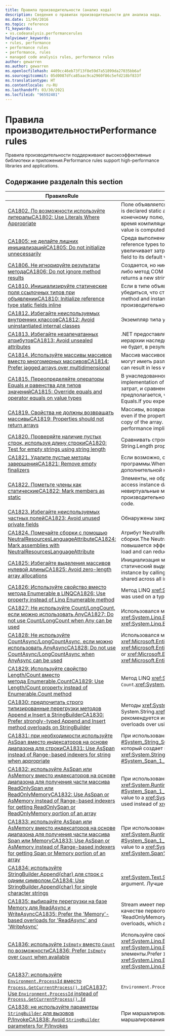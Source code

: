 ```yaml
---
title: Правила производительности (анализ кода)
description: Сведения о правилах производительности для анализа кода.
ms.date: 11/04/2016
ms.topic: reference
f1_keywords:
- vs.codeanalysis.performancerules
helpviewer_keywords:
- rules, performance
- performance rules
- performance, rules
- managed code analysis rules, performance rules
author: gewarren
ms.author: gewarren
ms.openlocfilehash: 4409cc46eb73f13f8e59d7a51899da27035bb6af
ms.sourcegitcommit: 05d0087dfca85aac9ca2960f86c5efd218bf833f
ms.translationtype: HT
ms.contentlocale: ru-RU
ms.lasthandoff: 03/30/2021
ms.locfileid: "96592401"
---
```

# <a name="performance-rules"></a><span data-ttu-id="7352e-103">Правила производительности</span><span class="sxs-lookup"><span data-stu-id="7352e-103">Performance rules</span></span>

<span data-ttu-id="7352e-104">Правила производительности поддерживают высокоэффективные библиотеки и приложения.</span><span class="sxs-lookup"><span data-stu-id="7352e-104">Performance rules support high-performance libraries and applications.</span></span>

## <a name="in-this-section"></a><span data-ttu-id="7352e-105">Содержание раздела</span><span class="sxs-lookup"><span data-stu-id="7352e-105">In this section</span></span>

| <span data-ttu-id="7352e-106">Правило</span><span class="sxs-lookup"><span data-stu-id="7352e-106">Rule</span></span> | <span data-ttu-id="7352e-107">Описание</span><span class="sxs-lookup"><span data-stu-id="7352e-107">Description</span></span> |
| - | - |
| [<span data-ttu-id="7352e-108">CA1802. По возможности используйте литералы</span><span class="sxs-lookup"><span data-stu-id="7352e-108">CA1802: Use Literals Where Appropriate</span></span>](ca1802.md) | <span data-ttu-id="7352e-109">Поле объявляется статичным и доступным только для чтения (Shared и ReadOnly в Visual Basic) и инициализируется со значением, вычисляемым во время компиляции.</span><span class="sxs-lookup"><span data-stu-id="7352e-109">A field is declared static and read-only (Shared and ReadOnly in Visual Basic), and is initialized with a value that is computable at compile time.</span></span> <span data-ttu-id="7352e-110">Поскольку значение, присвоенное конечному полю, вычисляется во время компиляции, замените объявление полем const (Const в Visual Basic), чтобы значение вычислялось не во время выполнения, а во время компиляции.</span><span class="sxs-lookup"><span data-stu-id="7352e-110">Because the value that is assigned to the targeted field is computable at compile time, change the declaration to a const (Const in Visual Basic) field so that the value is computed at compile time instead of at run time.</span></span> |
| [<span data-ttu-id="7352e-111">CA1805: не делайте лишних инициализаций</span><span class="sxs-lookup"><span data-stu-id="7352e-111">CA1805: Do not initialize unnecessarily</span></span>](ca1805.md) | <span data-ttu-id="7352e-112">Среда выполнения .NET инициализирует все поля ссылочных типов со значениями по умолчанию перед выполнением конструктора.</span><span class="sxs-lookup"><span data-stu-id="7352e-112">The .NET runtime initializes all fields of reference types to their default values before running the constructor.</span></span> <span data-ttu-id="7352e-113">В большинстве случаев явная инициализация поля со значением по умолчанию является избыточной, что увеличивает затраты на обслуживание и может привести к снижению производительности (например, при увеличении размера сборки).</span><span class="sxs-lookup"><span data-stu-id="7352e-113">In most cases, explicitly initializing a field to its default value is redundant, which adds to maintenance costs and may degrade performance (such as with increased assembly size).</span></span> |
| [<span data-ttu-id="7352e-114">CA1806. Не игнорируйте результаты метода</span><span class="sxs-lookup"><span data-stu-id="7352e-114">CA1806: Do not ignore method results</span></span>](ca1806.md) | <span data-ttu-id="7352e-115">Создается, но никогда не используется новый объект, либо вызывается метод, который создает и возвращает новую строку, и такая новая строка никогда не используется, либо метод COM или P/Invoke возвращает HRESULT или код ошибки, который никогда не используется.</span><span class="sxs-lookup"><span data-stu-id="7352e-115">A new object is created but never used, or a method that creates and returns a new string is called and the new string is never used, or a Component Object Model (COM) or P/Invoke method returns an HRESULT or error code that is never used.</span></span> |
| [<span data-ttu-id="7352e-116">CA1810. Инициализируйте статические поля ссылочных типов при объявлении</span><span class="sxs-lookup"><span data-stu-id="7352e-116">CA1810: Initialize reference type static fields inline</span></span>](ca1810.md) | <span data-ttu-id="7352e-117">Если в типе объявляется явный статический конструктор, компилятор JIT добавляет проверку в каждый статический метод и конструктор экземпляров этого типа, чтобы убедиться, что статический конструктор уже вызывался ранее.</span><span class="sxs-lookup"><span data-stu-id="7352e-117">When a type declares an explicit static constructor, the just-in-time (JIT) compiler adds a check to each static method and instance constructor of the type to make sure that the static constructor was previously called.</span></span> <span data-ttu-id="7352e-118">Проверки статических конструкторов могут привести к снижению производительности.</span><span class="sxs-lookup"><span data-stu-id="7352e-118">Static constructor checks can decrease performance.</span></span> |
| [<span data-ttu-id="7352e-119">CA1812. Избегайте неиспользуемых внутренних классов</span><span class="sxs-lookup"><span data-stu-id="7352e-119">CA1812: Avoid uninstantiated internal classes</span></span>](ca1812.md) | <span data-ttu-id="7352e-120">Экземпляр типа уровня сборки не создается кодом в сборке.</span><span class="sxs-lookup"><span data-stu-id="7352e-120">An instance of an assembly-level type is not created by code in the assembly.</span></span> |
| [<span data-ttu-id="7352e-121">CA1813. Избегайте незапечатанных атрибутов</span><span class="sxs-lookup"><span data-stu-id="7352e-121">CA1813: Avoid unsealed attributes</span></span>](ca1813.md) | <span data-ttu-id="7352e-122">.NET предоставляет методы для извлечения настраиваемых атрибутов.</span><span class="sxs-lookup"><span data-stu-id="7352e-122">.NET provides methods for retrieving custom attributes.</span></span> <span data-ttu-id="7352e-123">По умолчанию эти методы осуществляют поиск иерархии наследования атрибутов.</span><span class="sxs-lookup"><span data-stu-id="7352e-123">By default, these methods search the attribute inheritance hierarchy.</span></span> <span data-ttu-id="7352e-124">Если запечатать атрибут, поиск в иерархии наследования выполняться не будет, в результате чего может повыситься производительность.</span><span class="sxs-lookup"><span data-stu-id="7352e-124">Sealing the attribute eliminates the search through the inheritance hierarchy and can improve performance.</span></span> |
| [<span data-ttu-id="7352e-125">CA1814. Используйте массивы массивов вместо многомерных массивов</span><span class="sxs-lookup"><span data-stu-id="7352e-125">CA1814: Prefer jagged arrays over multidimensional</span></span>](ca1814.md) | <span data-ttu-id="7352e-126">Массив массивов — это массив, элементы которого сами являются массивами.</span><span class="sxs-lookup"><span data-stu-id="7352e-126">A jagged array is an array whose elements are arrays.</span></span> <span data-ttu-id="7352e-127">Массивы, которые составляют элементы, могут иметь различные размеры, что позволяет экономить пространство для некоторых наборов данных.</span><span class="sxs-lookup"><span data-stu-id="7352e-127">The arrays that make up the elements can be of different sizes, which can result in less wasted space for some sets of data.</span></span> |
| [<span data-ttu-id="7352e-128">CA1815. Переопределяйте операторы Equals и равенства для типов значений</span><span class="sxs-lookup"><span data-stu-id="7352e-128">CA1815: Override equals and operator equals on value types</span></span>](ca1815.md) | <span data-ttu-id="7352e-129">В унаследованной реализации Equals для типов значений используется библиотека отражения и сравнивается содержимое всех полей.</span><span class="sxs-lookup"><span data-stu-id="7352e-129">For value types, the inherited implementation of Equals uses the Reflection library and compares the contents of all fields.</span></span> <span data-ttu-id="7352e-130">Отражение является процессом, требующим с точки зрения вычислений больших затрат, и сравнение каждого поля на равенство может быть лишним.</span><span class="sxs-lookup"><span data-stu-id="7352e-130">Reflection is computationally expensive, and comparing every field for equality might be unnecessary.</span></span> <span data-ttu-id="7352e-131">Если предполагается, что пользователи будут сравнивать, сортировать экземпляры или использовать их в качестве ключей хэш-таблиц, тип значения должен реализовывать Equals.</span><span class="sxs-lookup"><span data-stu-id="7352e-131">If you expect users to compare or sort instances, or to use instances as hash table keys, your value type should implement Equals.</span></span> |
| [<span data-ttu-id="7352e-132">CA1819. Свойства не должны возвращать массивы</span><span class="sxs-lookup"><span data-stu-id="7352e-132">CA1819: Properties should not return arrays</span></span>](ca1819.md) | <span data-ttu-id="7352e-133">Массивы, возвращаемые свойствами, не защищены от записи, даже если свойство доступно только для чтения.</span><span class="sxs-lookup"><span data-stu-id="7352e-133">Arrays that are returned by properties are not write-protected, even if the property is read-only.</span></span> <span data-ttu-id="7352e-134">Чтобы защитить массив от изменений, свойство должно возвращать копию массива.</span><span class="sxs-lookup"><span data-stu-id="7352e-134">To keep the array tamper-proof, the property must return a copy of the array.</span></span> <span data-ttu-id="7352e-135">Как правило, пользователи не понимают требований к производительности при вызове такого свойства.</span><span class="sxs-lookup"><span data-stu-id="7352e-135">Typically, users will not understand the adverse performance implications of calling such a property.</span></span> |
| [<span data-ttu-id="7352e-136">CA1820. Проверяйте наличие пустых строк, используя длину строки</span><span class="sxs-lookup"><span data-stu-id="7352e-136">CA1820: Test for empty strings using string length</span></span>](ca1820.md) | <span data-ttu-id="7352e-137">Сравнивать строки с использованием свойства String.Length или метода String.IsNullOrEmpty значительно быстрее, чем с помощью Equals.</span><span class="sxs-lookup"><span data-stu-id="7352e-137">Comparing strings by using the String.Length property or the String.IsNullOrEmpty method is significantly faster than using Equals.</span></span> |
| [<span data-ttu-id="7352e-138">CA1821. Удалите пустые методы завершения</span><span class="sxs-lookup"><span data-stu-id="7352e-138">CA1821: Remove empty finalizers</span></span>](ca1821.md) | <span data-ttu-id="7352e-139">Если возможно, старайтесь не использовать финализаторы, поскольку из-за отслеживания жизненного срока объектов снижается производительность программы.</span><span class="sxs-lookup"><span data-stu-id="7352e-139">Whenever you can, avoid finalizers because of the additional performance overhead that is involved in tracking object lifetime.</span></span> <span data-ttu-id="7352e-140">Пустой метод завершения приводит к дополнительной нагрузке без каких бы то ни было преимуществ.</span><span class="sxs-lookup"><span data-stu-id="7352e-140">An empty finalizer incurs added overhead without any benefit.</span></span> |
| [<span data-ttu-id="7352e-141">CA1822. Пометьте члены как статические</span><span class="sxs-lookup"><span data-stu-id="7352e-141">CA1822: Mark members as static</span></span>](ca1822.md) | <span data-ttu-id="7352e-142">Элементы, не обращающиеся к данным экземпляра и не вызывающие методы экземпляра, можно помечать как статические (общие в Visual Basic).</span><span class="sxs-lookup"><span data-stu-id="7352e-142">Members that do not access instance data or call instance methods can be marked as static (Shared in Visual Basic).</span></span> <span data-ttu-id="7352e-143">Если пометить методы как статические, компилятор предоставит этим членам невиртуальные места вызова.</span><span class="sxs-lookup"><span data-stu-id="7352e-143">After you mark the methods as static, the compiler will emit nonvirtual call sites to these members.</span></span> <span data-ttu-id="7352e-144">Это обеспечивает значительное повышение производительности при работе с кодом, для которого важна высокая производительность системы.</span><span class="sxs-lookup"><span data-stu-id="7352e-144">This can give you a measurable performance gain for performance-sensitive code.</span></span> |
| [<span data-ttu-id="7352e-145">CA1823. Избегайте неиспользуемых частных полей</span><span class="sxs-lookup"><span data-stu-id="7352e-145">CA1823: Avoid unused private fields</span></span>](ca1823.md) | <span data-ttu-id="7352e-146">Обнаружены закрытые поля, доступ к которым, судя по всему, не предоставляется в сборке.</span><span class="sxs-lookup"><span data-stu-id="7352e-146">Private fields were detected that do not appear to be accessed in the assembly.</span></span> |
| [<span data-ttu-id="7352e-147">CA1824. Помечайте сборки с помощью NeutralResourcesLanguageAttribute</span><span class="sxs-lookup"><span data-stu-id="7352e-147">CA1824: Mark assemblies with NeutralResourcesLanguageAttribute</span></span>](ca1824.md) | <span data-ttu-id="7352e-148">Атрибут NeutralResourcesLanguage сообщает Resource Manager о языке, используемом для отображения независящих от языка и региональных параметров ресурсов для сборки.</span><span class="sxs-lookup"><span data-stu-id="7352e-148">The NeutralResourcesLanguage attribute informs the Resource Manager of the language that was used to display the resources of a neutral culture for an assembly.</span></span> <span data-ttu-id="7352e-149">При этом повышается эффективность поиска первого загружаемого ресурса и может сократиться рабочее множество.</span><span class="sxs-lookup"><span data-stu-id="7352e-149">This improves lookup performance for the first resource that you load and can reduce your working set.</span></span> |
| [<span data-ttu-id="7352e-150">CA1825: Избегайте выделения массивов нулевой длины</span><span class="sxs-lookup"><span data-stu-id="7352e-150">CA1825: Avoid zero-length array allocations</span></span>](ca1825.md) | <span data-ttu-id="7352e-151">Инициализация массива нулевой длины приводит к выделению лишней памяти.</span><span class="sxs-lookup"><span data-stu-id="7352e-151">Initializing a zero-length array leads to unnecessary memory allocation.</span></span> <span data-ttu-id="7352e-152">Вместо этого используйте статический выделенный экземпляр пустого массива, вызвав метод <xref:System.Array.Empty%2A?displayProperty=nameWithType>.</span><span class="sxs-lookup"><span data-stu-id="7352e-152">Instead, use the statically allocated empty array instance by calling <xref:System.Array.Empty%2A?displayProperty=nameWithType>.</span></span> <span data-ttu-id="7352e-153">Выделение памяти является общим для всех вызовов этого метода.</span><span class="sxs-lookup"><span data-stu-id="7352e-153">The memory allocation is shared across all invocations of this method.</span></span> |
| [<span data-ttu-id="7352e-154">CA1826: Используйте свойство вместо метода Enumerable в LINQ</span><span class="sxs-lookup"><span data-stu-id="7352e-154">CA1826: Use property instead of Linq Enumerable method</span></span>](ca1826.md) | <span data-ttu-id="7352e-155">Метод LINQ <xref:System.Linq.Enumerable> использовался для типа, поддерживающего эквивалентное и более эффективное свойство.</span><span class="sxs-lookup"><span data-stu-id="7352e-155"><xref:System.Linq.Enumerable> LINQ method was used on a type that supports an equivalent, more efficient property.</span></span> |
| [<span data-ttu-id="7352e-156">CA1827: Не используйте Count/LongCount, если можно использовать Any</span><span class="sxs-lookup"><span data-stu-id="7352e-156">CA1827: Do not use Count/LongCount when Any can be used</span></span>](ca1827.md) | <span data-ttu-id="7352e-157">Использовался метод <xref:System.Linq.Enumerable.Count%2A> или <xref:System.Linq.Enumerable.LongCount%2A>, тогда как более эффективным был бы метод <xref:System.Linq.Enumerable.Any%2A>.</span><span class="sxs-lookup"><span data-stu-id="7352e-157"><xref:System.Linq.Enumerable.Count%2A> or <xref:System.Linq.Enumerable.LongCount%2A> method was used where <xref:System.Linq.Enumerable.Any%2A> method would be more efficient.</span></span> |
| [<span data-ttu-id="7352e-158">CA1828: Не используйте CountAsync/LongCountAsync, если можно использовать AnyAsync</span><span class="sxs-lookup"><span data-stu-id="7352e-158">CA1828: Do not use CountAsync/LongCountAsync when AnyAsync can be used</span></span>](ca1828.md) | <span data-ttu-id="7352e-159">Использовался метод <xref:Microsoft.EntityFrameworkCore.EntityFrameworkQueryableExtensions.CountAsync%2A> или <xref:Microsoft.EntityFrameworkCore.EntityFrameworkQueryableExtensions.LongCountAsync%2A>, тогда как более эффективным был бы метод <xref:Microsoft.EntityFrameworkCore.EntityFrameworkQueryableExtensions.AnyAsync%2A>.</span><span class="sxs-lookup"><span data-stu-id="7352e-159"><xref:Microsoft.EntityFrameworkCore.EntityFrameworkQueryableExtensions.CountAsync%2A> or <xref:Microsoft.EntityFrameworkCore.EntityFrameworkQueryableExtensions.LongCountAsync%2A> method was used where <xref:Microsoft.EntityFrameworkCore.EntityFrameworkQueryableExtensions.AnyAsync%2A> method would be more efficient.</span></span> |
| [<span data-ttu-id="7352e-160">CA1829: Используйте свойство Length/Count вместо метода Enumerable.Count</span><span class="sxs-lookup"><span data-stu-id="7352e-160">CA1829: Use Length/Count property instead of Enumerable.Count method</span></span>](ca1829.md) | <span data-ttu-id="7352e-161">Метод LINQ <xref:System.Linq.Enumerable.Count%2A> использовался для типа, поддерживающего эквивалентное и более эффективное свойство `Length` или `Count`.</span><span class="sxs-lookup"><span data-stu-id="7352e-161"><xref:System.Linq.Enumerable.Count%2A> LINQ method was used on a type that supports an equivalent, more efficient `Length` or `Count` property.</span></span> |
| [<span data-ttu-id="7352e-162">CA1830: предпочитать строго типизированные перегрузки методов Append и Insert в StringBuilder</span><span class="sxs-lookup"><span data-stu-id="7352e-162">CA1830: Prefer strongly-typed Append and Insert method overloads on StringBuilder</span></span>](ca1830.md) | <span data-ttu-id="7352e-163">Методы <xref:System.Text.StringBuilder.Append%2A> и <xref:System.Text.StringBuilder.Insert%2A> предоставляют перегрузки для нескольких типов, помимо System.String.</span><span class="sxs-lookup"><span data-stu-id="7352e-163"><xref:System.Text.StringBuilder.Append%2A> and <xref:System.Text.StringBuilder.Insert%2A> provide overloads for multiple types beyond System.String.</span></span>  <span data-ttu-id="7352e-164">По возможности рекомендуется использовать строго типизированные перегрузки вместо использования ToString() и перегрузки на основе строк.</span><span class="sxs-lookup"><span data-stu-id="7352e-164">When possible, prefer the strongly-typed overloads over using ToString() and the string-based overload.</span></span> |
| [<span data-ttu-id="7352e-165">CA1831: при необходимости используйте AsSpan вместо индексаторов на основе диапазона для строки</span><span class="sxs-lookup"><span data-stu-id="7352e-165">CA1831: Use AsSpan instead of Range-based indexers for string when appropriate</span></span>](ca1831.md) | <span data-ttu-id="7352e-166">При использовании в строке индексатора диапазона и неявного присваивания значения типу ReadOnlySpan&lt;char&gt; метод <xref:System.String.Substring%2A?#System_String_Substring_System_Int32_System_Int32_> будет использоваться вместо <xref:System.Span%601.Slice%2A?#System_Span_1_Slice_System_Int32_System_Int32_>, который создает копию запрошенной части строки.</span><span class="sxs-lookup"><span data-stu-id="7352e-166">When using a range-indexer on a string and implicitly assigning the value to a ReadOnlySpan&lt;char&gt; type, the method <xref:System.String.Substring%2A?#System_String_Substring_System_Int32_System_Int32_> will be used instead of <xref:System.Span%601.Slice%2A?#System_Span_1_Slice_System_Int32_System_Int32_>, which produces a copy of requested portion of the string.</span></span> |
| [<span data-ttu-id="7352e-167">CA1832: используйте AsSpan или AsMemory вместо индексаторов на основе диапазона для получения части массива ReadOnlySpan или ReadOnlyMemory</span><span class="sxs-lookup"><span data-stu-id="7352e-167">CA1832: Use AsSpan or AsMemory instead of Range-based indexers for getting ReadOnlySpan or ReadOnlyMemory portion of an array</span></span>](ca1832.md) | <span data-ttu-id="7352e-168">При использовании в массиве индексатора диапазона и неявного присваивания значения типу <xref:System.ReadOnlySpan%601> или <xref:System.ReadOnlyMemory%601> метод <xref:System.Runtime.CompilerServices.RuntimeHelpers.GetSubArray%2A> будет использоваться вместо <xref:System.Span%601.Slice%2A?#System_Span_1_Slice_System_Int32_System_Int32_>, который создает копию запрошенной части массива.</span><span class="sxs-lookup"><span data-stu-id="7352e-168">When using a range-indexer on an array and implicitly assigning the value to a <xref:System.ReadOnlySpan%601> or <xref:System.ReadOnlyMemory%601> type, the method <xref:System.Runtime.CompilerServices.RuntimeHelpers.GetSubArray%2A> will be used instead of <xref:System.Span%601.Slice%2A?#System_Span_1_Slice_System_Int32_System_Int32_>, which produces a copy of requested portion of the array.</span></span> |
| [<span data-ttu-id="7352e-169">CA1833: используйте AsSpan или AsMemory вместо индексаторов на основе диапазона для получения части массива Span или Memory</span><span class="sxs-lookup"><span data-stu-id="7352e-169">CA1833: Use AsSpan or AsMemory instead of Range-based indexers for getting Span or Memory portion of an array</span></span>](ca1833.md) | <span data-ttu-id="7352e-170">При использовании в массиве индексатора диапазона и неявного присваивания значения типу <xref:System.Span%601> или <xref:System.Memory%601> метод <xref:System.Runtime.CompilerServices.RuntimeHelpers.GetSubArray%2A> будет использоваться вместо <xref:System.Span%601.Slice%2A?#System_Span_1_Slice_System_Int32_System_Int32_>, который создает копию запрошенной части массива.</span><span class="sxs-lookup"><span data-stu-id="7352e-170">When using a range-indexer on an array and implicitly assigning the value to a <xref:System.Span%601> or <xref:System.Memory%601> type, the method <xref:System.Runtime.CompilerServices.RuntimeHelpers.GetSubArray%2A> will be used instead of <xref:System.Span%601.Slice%2A?#System_Span_1_Slice_System_Int32_System_Int32_>, which produces a copy of requested portion of the array.</span></span> |
| [<span data-ttu-id="7352e-171">CA1834: используйте StringBuilder.Append(char) для строк с одним символом.</span><span class="sxs-lookup"><span data-stu-id="7352e-171">CA1834: Use StringBuilder.Append(char) for single character strings</span></span>](ca1834.md) | <span data-ttu-id="7352e-172"><xref:System.Text.StringBuilder> имеет перегрузку `Append`, которая принимает `char` в качестве аргумента.</span><span class="sxs-lookup"><span data-stu-id="7352e-172"><xref:System.Text.StringBuilder> has an `Append` overload that takes a `char` as its argument.</span></span> <span data-ttu-id="7352e-173">Лучше вызывать перегрузку `char` для повышения производительности.</span><span class="sxs-lookup"><span data-stu-id="7352e-173">Prefer calling the `char` overload to improve performance.</span></span> |
| [<span data-ttu-id="7352e-174">CA1835: выбирайте перегрузки на базе Memory для ReadAsync и WriteAsync</span><span class="sxs-lookup"><span data-stu-id="7352e-174">CA1835: Prefer the 'Memory'-based overloads for 'ReadAsync' and 'WriteAsync'</span></span>](ca1835.md) | <span data-ttu-id="7352e-175">Stream имеет перегрузку ReadAsync, которая принимает Memory&lt;Byte&gt; в качестве первого аргумента, и перегрузку WriteAsync, принимающую ReadOnlyMemory&lt;Byte&gt; в качестве первого аргумента.</span><span class="sxs-lookup"><span data-stu-id="7352e-175">'Stream' has a 'ReadAsync' overload that takes a 'Memory&lt;Byte&gt;' as the first argument, and a 'WriteAsync' overload that takes a 'ReadOnlyMemory&lt;Byte&gt;' as the first argument.</span></span> <span data-ttu-id="7352e-176">Следует вызывать перегрузки на основе памяти, которые являются более эффективными.</span><span class="sxs-lookup"><span data-stu-id="7352e-176">Prefer calling the memory based overloads, which are more efficient.</span></span> |
| [<span data-ttu-id="7352e-177">CA1836: используйте `IsEmpty` вместо `Count` по возможности</span><span class="sxs-lookup"><span data-stu-id="7352e-177">CA1836: Prefer `IsEmpty` over `Count` when available</span></span>](ca1836.md) | <span data-ttu-id="7352e-178">Используйте свойство `IsEmpty`, которое более эффективно, чем `Count`, `Length`, <xref:System.Linq.Enumerable.Count%60%601%28System.Collections.Generic.IEnumerable%7B%60%600%7D%29> или <xref:System.Linq.Enumerable.LongCount%60%601%28System.Collections.Generic.IEnumerable%7B%60%600%7D%29>, чтобы определить, содержит ли объект какие-либо элементы.</span><span class="sxs-lookup"><span data-stu-id="7352e-178">Prefer `IsEmpty` property that is more efficient than `Count`, `Length`, <xref:System.Linq.Enumerable.Count%60%601%28System.Collections.Generic.IEnumerable%7B%60%600%7D%29> or <xref:System.Linq.Enumerable.LongCount%60%601%28System.Collections.Generic.IEnumerable%7B%60%600%7D%29> to determine whether the object contains or not any items.</span></span> |
| [<span data-ttu-id="7352e-179">CA1837: используйте `Environment.ProcessId` вместо `Process.GetCurrentProcess().Id`</span><span class="sxs-lookup"><span data-stu-id="7352e-179">CA1837: Use `Environment.ProcessId` instead of `Process.GetCurrentProcess().Id`</span></span>](ca1837.md) | <span data-ttu-id="7352e-180">`Environment.ProcessId` проще и быстрее, чем `Process.GetCurrentProcess().Id`.</span><span class="sxs-lookup"><span data-stu-id="7352e-180">`Environment.ProcessId` is simpler and faster than `Process.GetCurrentProcess().Id`.</span></span> |
| [<span data-ttu-id="7352e-181">CA1838: не используйте параметры `StringBuilder` для вызовов P/Invoke</span><span class="sxs-lookup"><span data-stu-id="7352e-181">CA1838: Avoid `StringBuilder` parameters for P/Invokes</span></span>](ca1838.md) | <span data-ttu-id="7352e-182">При маршалировании `StringBuilder` всегда создается собственная копия буфера, что приводит к множественным выделениям для одной операции маршалирования.</span><span class="sxs-lookup"><span data-stu-id="7352e-182">Marshaling of `StringBuilder` always creates a native buffer copy, resulting in multiple allocations for one marshaling operation.</span></span> |
